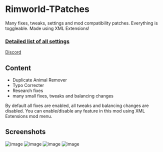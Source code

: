 # Rimworld-TPatches
Many fixes, tweaks, settings and mod compatibility patches. Everything is toggleable. Made using XML Extensions!

### [Detailed list of all settings](https://docs.google.com/spreadsheets/d/1nhq6maAQgqy5VEXBN_rNa-neVqVlNxartAt38_Km4TA/edit?usp=sharing)

[Discord](https://discord.gg/dcVj4b5VwJ)


## Content
- Duplicate Animal Remover
- Typo Correcter
- Research fixes
- many small fixes, tweaks and balancing changes

By default all fixes are enabled, all tweaks and balancing changes are disabled. You can enable/disable any feature in this mod using XML Extensions mod menu.

## Screenshots
![image](https://user-images.githubusercontent.com/76593873/136654567-e1330d6d-cd69-415c-b2ca-fd76ffe32c59.png)
![image](https://user-images.githubusercontent.com/76593873/136654573-2c445c2f-33ae-4234-b340-f08e42304470.png)
![image](https://user-images.githubusercontent.com/76593873/136654579-a3e2679d-0955-4f85-8bd1-e2ebfee4fdd1.png)
![image](https://user-images.githubusercontent.com/76593873/136654581-3e4da2e8-a26b-42f0-b9ef-1e4abc0c0ebd.png)
